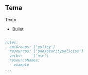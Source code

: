 ## Tema
Texto
- Bullet
```yaml
...
rules:
- apiGroups: ['policy']
  resources: ['podsecuritypolicies']
  verbs:     ['use']
  resourceNames:
  - example
...
```